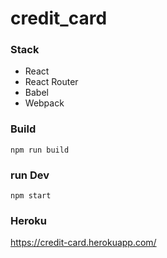 # credit_card

### Stack
* React
* React Router
* Babel
* Webpack

### Build
```
npm run build
```

### run Dev 
```
npm start
```

### Heroku
https://credit-card.herokuapp.com/